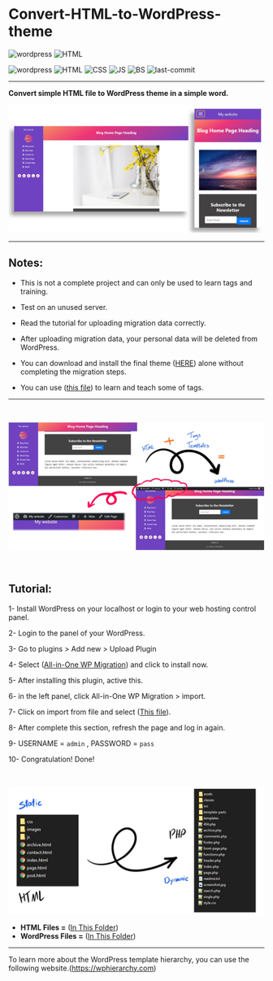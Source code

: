 # Convert-HTML-to-WordPress-theme
 


![wordpress](https://img.shields.io/badge/WordPress-%23117AC9.svg?style=for-the-badge&logo=WordPress&logoColor=white)
![HTML](https://img.shields.io/badge/html5-%23E34F26.svg?style=for-the-badge&logo=html5&logoColor=white)

![wordpress](https://img.shields.io/badge/wordpress-v5.7-blue)
![HTML](https://img.shields.io/badge/HTML-5-blue)
![CSS](https://img.shields.io/badge/CSS-3-blue)
![JS](https://img.shields.io/badge/JavaScripts----blue)
![BS](https://img.shields.io/badge/Bootstrap-3-blue)
![last-commit](https://img.shields.io/github/last-commit/mohammad26845/Convert-HTML-to-WordPress-theme)

- - -
**Convert simple HTML file to WordPress theme in a simple word.**

![Screenshot](/screenshot.jpg "Screenshot")

- - -

## Notes:
- This is not a complete project and can only be used to learn tags and training.
- Test on an unused server.

- Read the tutorial for uploading migration data correctly.

- After uploading migration data, your personal data will be deleted from WordPress.

- You can download and install the final theme ([HERE](/WP_theme/Simple_Theme.zip)) alone without completing the migration steps.

- You can use ([this file](TEMPLATES_&_TAGS.pdf)) to learn and teach some of tags.
- - -
<br>

![HTML to WordPress](/Convert.jpg "HTML to WordPress")

<br>

## Tutorial:

1- Install WordPress on your localhost or login to your web hosting control panel.

2- Login to the panel of your WordPress.

3- Go to plugins > Add new > Upload Plugin

4- Select ([All-in-One WP Migration](/Migration_plugin/all-in-one-wp-migration.7.44.zip)) and click to install now.

5- After installing this plugin, active this.

6- in the left panel, click All-in-One WP Migration > import.

7- Click on import from file and select ([This file](/Migration_data/localhost-wordpress-20210617-224604-il15vl.wpress)).

8- After complete this section, refresh the page and log in again.

9- USERNAME = `admin` , PASSWORD = `pass`

10- Congratulation! Done!

<br>

![Files](/Files.jpg "Files")

* **HTML Files =** ([In This Folder](/HTML_theme))
* **WordPress Files =** ([In This Folder](/WP_theme))

- - -

To learn more about the WordPress template hierarchy, you can use the following website.(https://wphierarchy.com)
